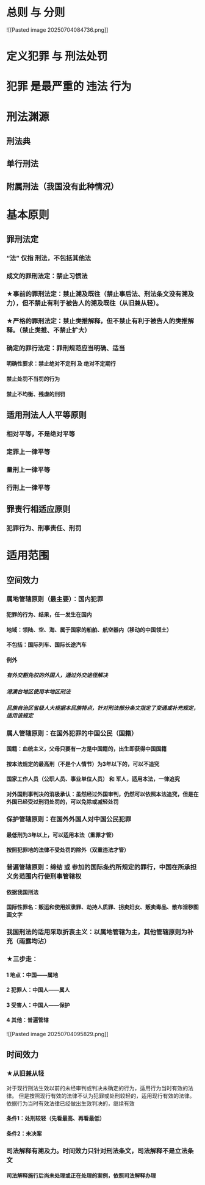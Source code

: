 # 总则 与 分则
![[Pasted image 20250704084736.png]]
# 定义犯罪 与 刑法处罚
# 犯罪 是最严重的 违法 行为
# 刑法渊源
## 刑法典
## 单行刑法
## 附属刑法（我国没有此种情况）

# 基本原则
## 罪刑法定
### “法” 仅指 刑法，不包括其他法
### 成文的罪刑法定：禁止习惯法
### ★事前的罪刑法定：禁止溯及既往（禁止事后法、刑法条文没有溯及力），但不禁止有利于被告人的溯及既往（从旧兼从轻）。
### ★严格的罪刑法定：禁止类推解释，但不禁止有利于被告人的类推解释。（禁止类推、不禁止扩大）
### 确定的罪行法定：罪刑规范应当明确、适当
#### 明确性要求：禁止绝对不定刑 及 绝对不定期行
#### 禁止处罚不当罚的行为
#### 禁止不均衡、残虐的刑罚
## 适用刑法人人平等原则
### 相对平等，不是绝对平等
### 定罪上一律平等
### 量刑上一律平等
### 行刑上一律平等
## 罪责行相适应原则
### 犯罪行为、刑事责任、刑罚
# 适用范围
## 空间效力
### 属地管辖原则（最主要）：国内犯罪
#### 犯罪的行为、结果，任一发生在国内
#### 地域：领陆、空、海、属于国家的船舶、航空器内（移动的中国领土）
#### 不包括：国际列车、国际长途汽车
#### 例外
##### 有外交豁免权的外国人，通过外交途径解决
##### 港澳台地区使用本地区刑法
##### 民族自治区省级人大根据本民族特点，针对刑法部分条文指定了变通或补充规定，适用该规定
### 属人管辖原则：在国外犯罪的中国公民（国籍）
#### 国籍：血统主义，父母只要有一方是中国籍的，出生即获得中国国籍
#### 按本法规定的最高刑（不是个人情节）为3年以下的，可以不追究
#### 国家工作人员（公职人员、事业单位人员） 和 军人，适用本法，一律追究
#### 对外国刑事判决的消极承认：虽然经过外国审判，仍然可以依照本法追究，但是在外国已经受过刑罚处罚的，可以免除或减轻处罚
### 保护管辖原则：在国外外国人对中国公民犯罪
#### 最低刑为3年以上，可以适用本法（重罪才管）
#### 按照犯罪地的法律不受处罚的除外（双重违法才管）
### 普遍管辖原则：缔结 或 参加的国际条约所规定的罪行，中国在所承担义务范围内行使刑事管辖权
#### 依据我国刑法
#### 国际性罪名：贩运和使用奴隶罪、劫持人质罪、拐卖妇女、贩卖毒品、散布淫秽图画文字
### 我国刑法的适用采取折衷主义：以属地管辖为主，其他管辖原则为补充（雨露均沾）
### ★三步走：
#### 1 地点：中国——属地
#### 2 犯罪人：中国人——属人
#### 3 受害人：中国人——保护
#### 4 其他：普遍管辖

![[Pasted image 20250704095829.png]]
## 时间效力
### ★从旧兼从轻
对于现行刑法生效以前的未经审判或判决未确定的行为，适用行为当时有效的法律。
但是按照现行有效的法律不认为犯罪或处刑较轻的，适用现行有效的法律。
依据行为当时有效法律已经做出生效判决的，继续有效
#### 条件1：处刑较轻（先看最高、再看最低）
#### 条件2：未决案
### 司法解释有溯及力。时间效力只针对刑法条文，司法解释不是立法条文
#### 司法解释施行后尚未处理或正在处理的案例，依照司法解释办理
